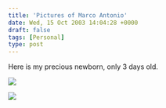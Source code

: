 ```yaml
---
title: 'Pictures of Marco Antonio'
date: Wed, 15 Oct 2003 14:04:28 +0000
draft: false
tags: [Personal]
type: post
---
```


Here is my precious newborn, only 3 days old.

![](http://www.jroller.com/resources/jmrodri/marco1.jpg)

![](http://www.jroller.com/resources/jmrodri/marco2.jpg)